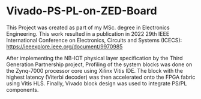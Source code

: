 # Vivado-PS-PL-on-ZED-Board
This Project was created as part of my MSc. degree in Electronics Engineering. This work resulted in a publication in 2022 29th IEEE International Conference on Electronics, Circuits and Systems (ICECS): https://ieeexplore.ieee.org/document/9970985

After implementing the NB-IOT physical layer specification by the Third Generation Partnership project, Profiling of the system blocks was done on the Zynq-7000 processor core using Xilinx Vitis IDE. The block with the highest latency (Viterbi decoder) was then accelerated onto the FPGA fabric using Vitis HLS. Finally, Vivado block design was used to integrate PS/PL components.
